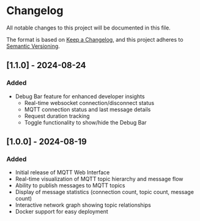 # Changelog
All notable changes to this project will be documented in this file.

The format is based on [Keep a Changelog](https://keepachangelog.com/en/1.0.0/),
and this project adheres to [Semantic Versioning](https://semver.org/spec/v2.0.0.html).


## [1.1.0] - 2024-08-24
### Added
- Debug Bar feature for enhanced developer insights
  - Real-time websocket connection/disconnect status
  - MQTT connection status and last message details
  - Request duration tracking
  - Toggle functionality to show/hide the Debug Bar

## [1.0.0] - 2024-08-19
### Added
- Initial release of MQTT Web Interface
- Real-time visualization of MQTT topic hierarchy and message flow
- Ability to publish messages to MQTT topics
- Display of message statistics (connection count, topic count, message count)
- Interactive network graph showing topic relationships
- Docker support for easy deployment